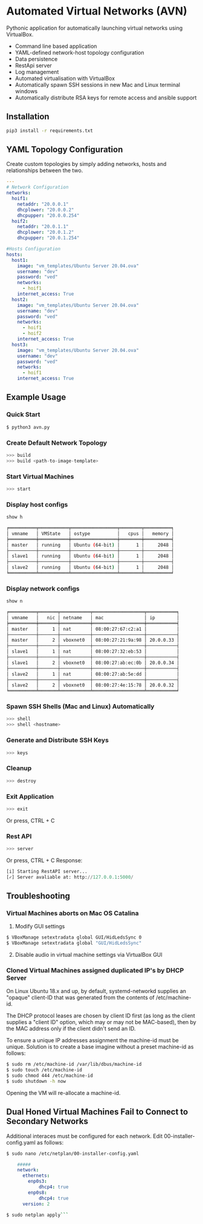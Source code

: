 # Automated Virtual Networks (AVN)

Pythonic application for automatically launching virtual networks using VirtualBox. 

* Command line based application 
* YAML-defined network-host topology configuration
* Data persistence 
* RestApi server 
* Log management 
* Automated virtualisation with VirtualBox 
* Automatically spawn SSH sessions in new Mac and Linux terminal windows
* Automatically distribute RSA keys for remote access and ansible support 


## Installation 

```bash
pip3 install -r requirements.txt
```

## YAML Topology Configuration 

Create custom topologies by simply adding networks, hosts and relationships between the two. 

```yaml
---
# Network Configuration
networks:
  hoif1:
    netaddr: "20.0.0.1"
    dhcplower: "20.0.0.2"
    dhcpupper: "20.0.0.254"
  hoif2:
    netaddr: "20.0.1.1"
    dhcplower: "20.0.1.2"
    dhcpupper: "20.0.1.254"

#Hosts Configuration
hosts:
  host1:
    image: "vm_templates/Ubuntu Server 20.04.ova"
    username: "dev"
    password: "ved"
    networks:
      - hoif1
    internet_access: True
  host2:
    image: "vm_templates/Ubuntu Server 20.04.ova"
    username: "dev"
    password: "ved"
    networks:
      - hoif1
      - hoif2    
    internet_access: True
  host3:
    image: "vm_templates/Ubuntu Server 20.04.ova"
    username: "dev"
    password: "ved"
    networks:
      - hoif1
    internet_access: True
```

## Example Usage 

### Quick Start
```bash 
$ python3 avn.py
```

### Create Default Network Topology
```python
>>> build
>>> build <path-to-image-template>
```

### Start Virtual Machines 
```python
>>> start 
```

### Display host configs 
```python 
show h
```

```bash
╒══════════╤═══════════╤═════════════════╤════════╤══════════╕
│ vmname   │ VMState   │ ostype          │   cpus │   memory │
╞══════════╪═══════════╪═════════════════╪════════╪══════════╡
│ master   │ running   │ Ubuntu (64-bit) │      1 │     2048 │
├──────────┼───────────┼─────────────────┼────────┼──────────┤
│ slave1   │ running   │ Ubuntu (64-bit) │      1 │     2048 │
├──────────┼───────────┼─────────────────┼────────┼──────────┤
│ slave2   │ running   │ Ubuntu (64-bit) │      1 │     2048 │
╘══════════╧═══════════╧═════════════════╧════════╧══════════╛
```

### Display network configs 
```python 
show n
```

```bash
╒══════════╤═══════╤═══════════╤═══════════════════╤═══════════╕
│ vmname   │   nic │ netname   │ mac               │ ip        │
╞══════════╪═══════╪═══════════╪═══════════════════╪═══════════╡
│ master   │     1 │ nat       │ 08:00:27:67:c2:a1 │           │
├──────────┼───────┼───────────┼───────────────────┼───────────┤
│ master   │     2 │ vboxnet0  │ 08:00:27:21:9a:98 │ 20.0.0.33 │
├──────────┼───────┼───────────┼───────────────────┼───────────┤
│ slave1   │     1 │ nat       │ 08:00:27:32:eb:53 │           │
├──────────┼───────┼───────────┼───────────────────┼───────────┤
│ slave1   │     2 │ vboxnet0  │ 08:00:27:ab:ec:0b │ 20.0.0.34 │
├──────────┼───────┼───────────┼───────────────────┼───────────┤
│ slave2   │     1 │ nat       │ 08:00:27:ab:5e:dd │           │
├──────────┼───────┼───────────┼───────────────────┼───────────┤
│ slave2   │     2 │ vboxnet0  │ 08:00:27:4e:15:78 │ 20.0.0.32 │
╘══════════╧═══════╧═══════════╧═══════════════════╧═══════════╛
``` 

### Spawn SSH Shells (Mac and Linux) Automatically 
```python
>>> shell
>>> shell <hostname>
```

### Generate and Distribute SSH Keys 
```python
>>> keys
```

### Cleanup 
```python
>>> destroy
```

### Exit Application 
```python
>>> exit 
```
Or press, CTRL + C 

### Rest API 
```python
>>> server

```
Or press, CTRL + C 
Response:
```python
[i] Starting RestAPI server...
[✓] Server avaliable at: http://127.0.0.1:5000/
```


## Troubleshooting 

### Virtual Machines aborts on Mac OS Catalina 

1. Modify GUI settings
```bash 
$ VBoxManage setextradata global GUI/HidLedsSync 0
$ VBoxManage setextradata global "GUI/HidLedsSync"
```
2. Disable audio in virtual machine settings via VirtualBox GUI

### Cloned Virtual Machines assigned duplicated IP's by DHCP Server 
On Linux Ubuntu 18.x and up, by default, systemd-networkd supplies an "opaque" client-ID that was generated from the contents of /etc/machine-id.

The DHCP protocol leases are chosen by client ID first (as long as the client supplies a "client ID" option, which may or may not be MAC-based), then by the MAC address only if the client didn't send an ID.

To ensure a unique IP addresses assignment the machine-id must be unique. Solution is to create a base imagine without a preset machine-id as follows: 

```bash
$ sudo rm /etc/machine-id /var/lib/dbus/machine-id
$ sudo touch /etc/machine-id
$ sudo chmod 444 /etc/machine-id
$ sudo shutdown -h now
``` 
Opening the VM will re-allocate a machine-id. 

## Dual Honed Virtual Machines Fail to Connect to Secondary Networks
Additional interaces must be configured for each network. Edit 00-installer-config.yaml as follows:

```bash
$ sudo nano /etc/netplan/00-installer-config.yaml
```
```yaml
	#####
	network:
	  ethernets:
	    enp0s3:
	    	dhcp4: true
	    enp0s8:
	    	dhcp4: true
	  version: 2
```
```bash
$ sudo netplan apply```
```
